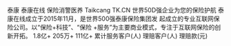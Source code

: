 泰康
泰康在线
保险消警医养
Taikcang
TK.CN
世界50D强企业为您的保险护航
泰康在线成立于2015年11月，是世界500强泰康保险集团发
起成立的专业互联网保险公司。以“保险+科技”、“保险
+服务”为主要商业模式，专注于互联网保险的创新开拓。
1.8亿+
205万+
111亿+
累计服务客户(人)
理赔客户(人)
理赔款(元)
